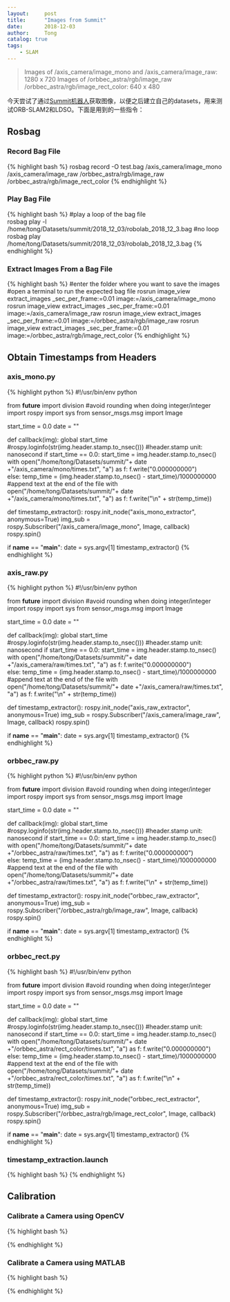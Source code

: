 ```yaml
---
layout:     post
title:      "Images from Summit"
date:       2018-12-03
author:     Tong
catalog: true
tags:
    - SLAM
---
```


> Images of /axis_camera/image_mono and /axis_camera/image_raw: 1280 x 720
> Images of /orbbec_astra/rgb/image_raw /orbbec_astra/rgb/image_rect_color: 640 x 480

今天尝试了通过[Summit机器人][page-summit]获取图像，以便之后建立自己的datasets，用来测试ORB-SLAM2和LDSO。下面是用到的一些指令：

## Rosbag

### Record Bag File 

{% highlight bash %}
rosbag record -O test.bag /axis_camera/image_mono /axis_camera/image_raw /orbbec_astra/rgb/image_raw /orbbec_astra/rgb/image_rect_color
{% endhighlight %}


### Play Bag File 

{% highlight bash %}
#play a loop of the bag file  
rosbag play -l /home/tong/Datasets/summit/2018_12_03/robolab_2018_12_3.bag
#no loop
rosbag play /home/tong/Datasets/summit/2018_12_03/robolab_2018_12_3.bag
{% endhighlight %}


### Extract Images From a Bag File 

{% highlight bash %}
#enter the folder where you want to save the images 
#open a terminal to run the expected bag file
rosrun image_view extract_images _sec_per_frame:=0.01 image:=/axis_camera/image_mono
rosrun image_view extract_images _sec_per_frame:=0.01 image:=/axis_camera/image_raw
rosrun image_view extract_images _sec_per_frame:=0.01 image:=/orbbec_astra/rgb/image_raw
rosrun image_view extract_images _sec_per_frame:=0.01 image:=/orbbec_astra/rgb/image_rect_color
{% endhighlight %}

## Obtain Timestamps from Headers

### axis_mono.py

{% highlight python %}
#!/usr/bin/env python

from __future__ import division   #avoid rounding when doing integer/integer
import rospy
import sys
from sensor_msgs.msg import Image

start_time = 0.0
date = "" 

def callback(img):
	global start_time
	#rospy.loginfo(str(img.header.stamp.to_nsec()))   #header.stamp unit: nanosecond
	if start_time == 0.0:
		start_time = img.header.stamp.to_nsec()
		with open("/home/tong/Datasets/summit/"+ date +"/axis_camera/mono/times.txt", "a") as f: 
			f.write("0.000000000") 	
	else:
		temp_time = (img.header.stamp.to_nsec() - start_time)/1000000000
		#append text at the end of the file
		with open("/home/tong/Datasets/summit/"+ date +"/axis_camera/mono/times.txt", "a") as f: 
			f.write("\n" + str(temp_time)) 	

def timestamp_extractor():
	rospy.init_node("axis_mono_extractor", anonymous=True)
	img_sub = rospy.Subscriber("/axis_camera/image_mono", Image, callback)
	rospy.spin()

if __name__ == "__main__":
	date = sys.argv[1]
	timestamp_extractor()
{% endhighlight %}

### axis_raw.py

{% highlight python %}
#!/usr/bin/env python

from __future__ import division   #avoid rounding when doing integer/integer
import rospy
import sys
from sensor_msgs.msg import Image

start_time = 0.0
date = "" 

def callback(img):
	global start_time
	#rospy.loginfo(str(img.header.stamp.to_nsec()))   #header.stamp unit: nanosecond
	if start_time == 0.0:
		start_time = img.header.stamp.to_nsec()
		with open("/home/tong/Datasets/summit/"+ date +"/axis_camera/raw/times.txt", "a") as f: 
			f.write("0.000000000") 	
	else:
		temp_time = (img.header.stamp.to_nsec() - start_time)/1000000000
		#append text at the end of the file
		with open("/home/tong/Datasets/summit/"+ date +"/axis_camera/raw/times.txt", "a") as f: 
			f.write("\n" + str(temp_time)) 	

def timestamp_extractor():
	rospy.init_node("axis_raw_extractor", anonymous=True)
	img_sub = rospy.Subscriber("/axis_camera/image_raw", Image, callback)
	rospy.spin()

if __name__ == "__main__":
	date = sys.argv[1]
	timestamp_extractor()
{% endhighlight %}

### orbbec_raw.py

{% highlight python %}
#!/usr/bin/env python

from __future__ import division   #avoid rounding when doing integer/integer
import rospy
import sys
from sensor_msgs.msg import Image

start_time = 0.0
date = "" 

def callback(img):
	global start_time
	#rospy.loginfo(str(img.header.stamp.to_nsec()))   #header.stamp unit: nanosecond
	if start_time == 0.0:
		start_time = img.header.stamp.to_nsec()
		with open("/home/tong/Datasets/summit/"+ date +"/orbbec_astra/raw/times.txt", "a") as f: 
			f.write("0.000000000") 	
	else:
		temp_time = (img.header.stamp.to_nsec() - start_time)/1000000000
		#append text at the end of the file
		with open("/home/tong/Datasets/summit/"+ date +"/orbbec_astra/raw/times.txt", "a") as f: 
			f.write("\n" + str(temp_time)) 	

def timestamp_extractor():
	rospy.init_node("orbbec_raw_extractor", anonymous=True)
	img_sub = rospy.Subscriber("/orbbec_astra/rgb/image_raw", Image, callback)
	rospy.spin()

if __name__ == "__main__":
	date = sys.argv[1]
	timestamp_extractor()
{% endhighlight %}


### orbbec_rect.py

{% highlight bash %}
#!/usr/bin/env python

from __future__ import division   #avoid rounding when doing integer/integer
import rospy
import sys
from sensor_msgs.msg import Image

start_time = 0.0
date = "" 

def callback(img):
	global start_time
	#rospy.loginfo(str(img.header.stamp.to_nsec()))   #header.stamp unit: nanosecond
	if start_time == 0.0:
		start_time = img.header.stamp.to_nsec()
		with open("/home/tong/Datasets/summit/"+ date +"/orbbec_astra/rect_color/times.txt", "a") as f: 
			f.write("0.000000000") 	
	else:
		temp_time = (img.header.stamp.to_nsec() - start_time)/1000000000
		#append text at the end of the file
		with open("/home/tong/Datasets/summit/"+ date +"/orbbec_astra/rect_color/times.txt", "a") as f: 
			f.write("\n" + str(temp_time)) 	

def timestamp_extractor():
	rospy.init_node("orbbec_rect_extractor", anonymous=True)
	img_sub = rospy.Subscriber("/orbbec_astra/rgb/image_rect_color", Image, callback)
	rospy.spin()

if __name__ == "__main__":
	date = sys.argv[1]
	timestamp_extractor()
{% endhighlight %}

### timestamp_extraction.launch
{% highlight bash %}
<launch>
	<arg name="arg_date"/>
	<node pkg="master_thesis" type="axis_mono.py" name="axis_mono_extractor" args="$(arg arg_date)"/>
	<node pkg="master_thesis" type="axis_raw.py" name="axis_raw_extractor" args="$(arg arg_date)"/>
	<node pkg="master_thesis" type="orbbec_raw.py" name="orbbec_raw_extractor" args="$(arg arg_date)"/>
	<node pkg="master_thesis" type="orbbec_rect.py" name="orbbec_rect_extractor" args="$(arg arg_date)"/>
</launch>
{% endhighlight %}

## Calibration

### Calibrate a Camera using OpenCV

{% highlight bash %}

{% endhighlight %}


### Calibrate a Camera using MATLAB

{% highlight bash %}

{% endhighlight %}

[page-summit]: https://www.robotnik.eu/mobile-robots/summit-xl-hl/
